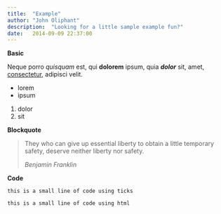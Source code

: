 ```yaml
---
title:  "Example"
author: "John Oliphant"
description:  "Looking for a little sample example fun?"
date:   2014-09-09 22:37:00
---
```


**Basic**

Neque porro *quisquam* est, qui **dolorem** ipsum, quia ***dolor*** sit, amet, [consectetur](http://cjdns.info/), adipisci velit.

 * lorem
 * ipsum
1. dolor
2. sit

**Blockquote**

> They who can give up essential liberty to obtain a little temporary safety, deserve neither liberty nor safety.
> 
> _Benjamin Franklin_

**Code**

```this is a small line of code using ticks```

<code>this is a small line of code using html</code>